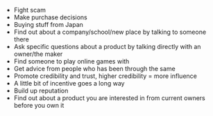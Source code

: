 - Fight scam
- Make purchase decisions
- Buying stuff from Japan
- Find out about a company/school/new place by talking to someone there
- Ask specific questions about a product by talking directly with an owner/the maker
- Find someone to play online games with
- Get advice from people who has been through the same
- Promote credibility and trust, higher credibility = more influence
- A little bit of incentive goes a long way
- Build up reputation
- Find out about a product you are interested in from current owners before you own it